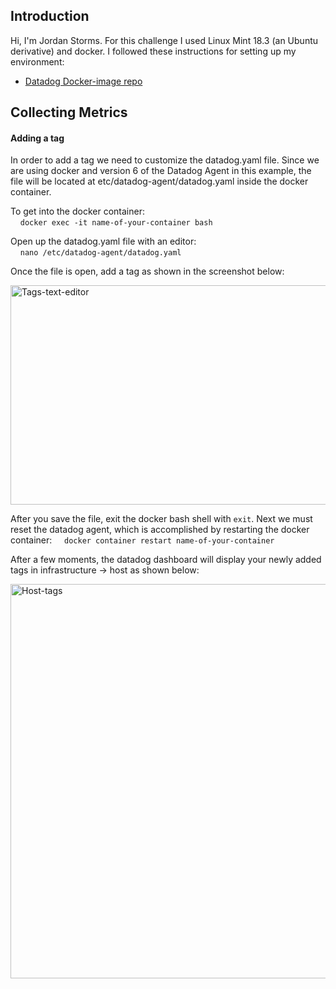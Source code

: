 ## Introduction
Hi, I'm Jordan Storms. For this challenge I used Linux Mint 18.3 (an Ubuntu derivative) and docker. I followed these instructions for setting up my environment: 
* [Datadog Docker-image repo](https://hub.docker.com/r/datadog/docker-dd-agent/)


## Collecting Metrics

#### Adding a tag
In order to add a tag we need to customize the datadog.yaml file. Since we are using docker and version 6 of the Datadog Agent in this example, the file will be located at etc/datadog-agent/datadog.yaml inside the docker container.

To get into the docker container:<br/>
&nbsp;&nbsp;&nbsp;&nbsp;```docker exec -it name-of-your-container bash```

Open up the datadog.yaml file with an editor:<br/>
&nbsp;&nbsp;&nbsp;&nbsp;```nano /etc/datadog-agent/datadog.yaml```<br/>

Once the file is open, add a tag as shown in the screenshot below:

<a href="https://www.flickr.com/photos/158412660@N04/40499437960/in/dateposted/" title="Tags-text-editor"><img src="https://farm1.staticflickr.com/970/40499437960_2a79383464_z.jpg" width="640" height="351" alt="Tags-text-editor"></a>

After you save the file, exit the docker bash shell with ```exit```. Next we must reset the datadog agent, which is accomplished by restarting the docker container:
&nbsp;&nbsp;&nbsp;&nbsp;```docker container restart name-of-your-container```

After a few moments, the datadog dashboard will display your newly added tags in infrastructure -> host as shown below:

<a href="https://www.flickr.com/photos/158412660@N04/28432878508/in/dateposted/" title="Host-tags"><img src="https://farm1.staticflickr.com/959/28432878508_76a0058106_z.jpg" width="640" height="631" alt="Host-tags"></a>
